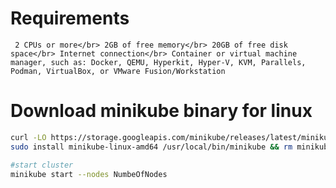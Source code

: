 # Requirements
`
2 CPUs or more</br>
2GB of free memory</br>
20GB of free disk space</br>
Internet connection</br>
Container or virtual machine manager, such as: Docker, QEMU, Hyperkit, Hyper-V, KVM, Parallels, Podman, VirtualBox, or VMware Fusion/Workstation`

# Download minikube binary for linux
```bash
curl -LO https://storage.googleapis.com/minikube/releases/latest/minikube-linux-amd64
sudo install minikube-linux-amd64 /usr/local/bin/minikube && rm minikube-linux-amd64

#start cluster
minikube start --nodes NumbeOfNodes

```